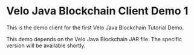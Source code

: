 Velo Java Blockchain Client Demo 1
==================================

This is the demo client for the first Velo Java Blockchain Tutorial Demo.

This demo depends on the Velo Java Blockchain JAR file.  The specific version
will be available shortly.
